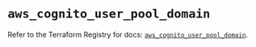 # `aws_cognito_user_pool_domain`

Refer to the Terraform Registry for docs: [`aws_cognito_user_pool_domain`](https://registry.terraform.io/providers/hashicorp/aws/5.36.0/docs/resources/cognito_user_pool_domain).
